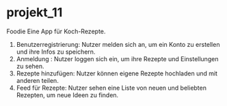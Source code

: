 # projekt_11
Foodie Eine App für Koch-Rezepte.

1. Benutzerregistrierung: Nutzer melden sich an, um ein Konto zu erstellen und ihre Infos zu speichern.
2. Anmeldung : Nutzer loggen sich ein, um ihre Rezepte und Einstellungen zu sehen.
3. Rezepte hinzufügen: Nutzer können eigene Rezepte hochladen und mit anderen teilen.
4. Feed für Rezepte: Nutzer sehen eine Liste von neuen und beliebten Rezepten, um neue Ideen zu finden.
